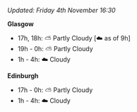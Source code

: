 *Updated: Friday 4th November 16:30*

**Glasgow**

* 17h, 18h: :partly_sunny: Partly Cloudy [:cloud: as of 9h]
* 19h - 0h: :partly_sunny: Partly Cloudy
* 1h - 4h: :cloud: Cloudy

**Edinburgh**

* 17h - 0h: :partly_sunny: Partly Cloudy
* 1h - 4h: :cloud: Cloudy
